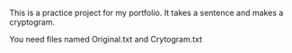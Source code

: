 This is a practice project for my portfolio. It takes a sentence and makes a cryptogram. 

You need files named Original.txt and Crytogram.txt
